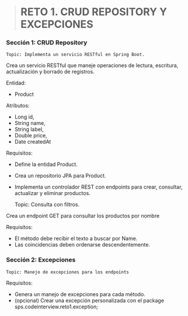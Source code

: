 ># RETO 1. CRUD REPOSITORY Y EXCEPCIONES

### Sección 1: CRUD Repository

	Topic: Implementa un servicio RESTful en Spring Boot.

Crea un servicio RESTful que maneje operaciones de lectura, escritura, actualización y borrado de registros.

Entidad: 

- Product

Atributos:

- Long id, 
- String name, 
- String label, 
- Double price,
- Date createdAt
	
Requisitos:  
- Define la entidad Product.
- Crea un repositorio JPA para Product.
- Implementa un controlador REST con endpoints para crear, consultar, actualizar y eliminar productos.

	Topic: Consulta con filtros.

Crea un endpoint GET para consultar los productos por nombre
			
Requisitos:
- El método debe recibir el texto a buscar por Name.
- Las coincidencias deben ordenarse descendentemente.


### Sección 2: Excepciones

	Topic: Manejo de excepciones para los endpoints

Requisitos:
- Genera un manejo de excepciones para cada método.
- (opcional) Crear una excepción personalizada con el package sps.codeinterview.reto1.exception;